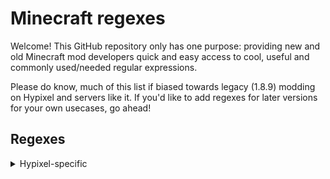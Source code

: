 # Minecraft regexes
Welcome! This GitHub repository only has one
purpose: providing new and old Minecraft mod
developers quick and easy access to cool, useful
and commonly used/needed regular expressions.

Please do know, much of this list if biased towards
legacy (1.8.9) modding on Hypixel and servers like it.
If you'd like to add regexes for later versions for your
own usecases, go ahead!

## Regexes

<details>
  <summary>Hypixel-specific</summary>

* Special chat channels: `(?<type>\w+) > (?<message>.+)`
* Direct messages: `(?<type>(From|To)) (\[(?<rank>.+)\] )?(?<username>.+): (?<message>.+)`

</details>
